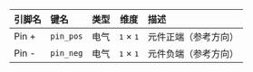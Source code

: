 <!--
DO NOT EDIT THIS FILE DIRECTLY.
This file is generated by tools/comp-docs.js.
All changes will be overwritten by regeneration.
-->

<slot class="model-pins">

| 引脚名 | 键名 | 类型 | 维度 | 描述 |
|:------ |:---- |:----:|:----:|:---- |
| Pin \+ | `pin_pos` | 电气 | <samp>1</samp> × <samp>1</samp> | 元件正端（参考方向） |
| Pin \- | `pin_neg` | 电气 | <samp>1</samp> × <samp>1</samp> | 元件负端（参考方向） |

</slot>
